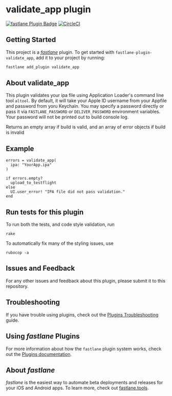 # validate_app plugin

[![fastlane Plugin Badge](https://rawcdn.githack.com/fastlane/fastlane/master/fastlane/assets/plugin-badge.svg)](https://rubygems.org/gems/fastlane-plugin-validate_app)
[![CircleCI](https://circleci.com/gh/thii/fastlane-plugin-validate_app.svg?style=svg)](https://circleci.com/gh/thii/fastlane-plugin-validate_app)

## Getting Started

This project is a [_fastlane_](https://github.com/fastlane/fastlane) plugin. To
get started with `fastlane-plugin-validate_app`, add it to your project by
running:

```bash
fastlane add_plugin validate_app
```

## About validate_app

This plugin validates your ipa file using Application Loader's command line
tool `altool`. By default, it will take your Apple ID username from your
Appfile and password from yoru Keychain. You may specify a password directly or
pass it via `FASTLANE_PASSWORD` or `DELIVER_PASSWORD` environment variables.
Your password will not be printed out to build console log.

Returns an empty array if build is valid, and an array of error objects if
build is invalid

## Example

```
errors = validate_app(
  ipa: "YourApp.ipa"
)

if errors.empty?
  upload_to_testflight
else
  UI.user_error! "IPA file did not pass validation."
end
```

## Run tests for this plugin

To run both the tests, and code style validation, run

```
rake
```

To automatically fix many of the styling issues, use
```
rubocop -a
```

## Issues and Feedback

For any other issues and feedback about this plugin, please submit it to this
repository.

## Troubleshooting

If you have trouble using plugins, check out the [Plugins
Troubleshooting](https://docs.fastlane.tools/plugins/plugins-troubleshooting/)
guide.

## Using _fastlane_ Plugins

For more information about how the `fastlane` plugin system works, check out
the [Plugins
documentation](https://docs.fastlane.tools/plugins/create-plugin/).

## About _fastlane_

_fastlane_ is the easiest way to automate beta deployments and releases for
your iOS and Android apps. To learn more, check out
[fastlane.tools](https://fastlane.tools).
